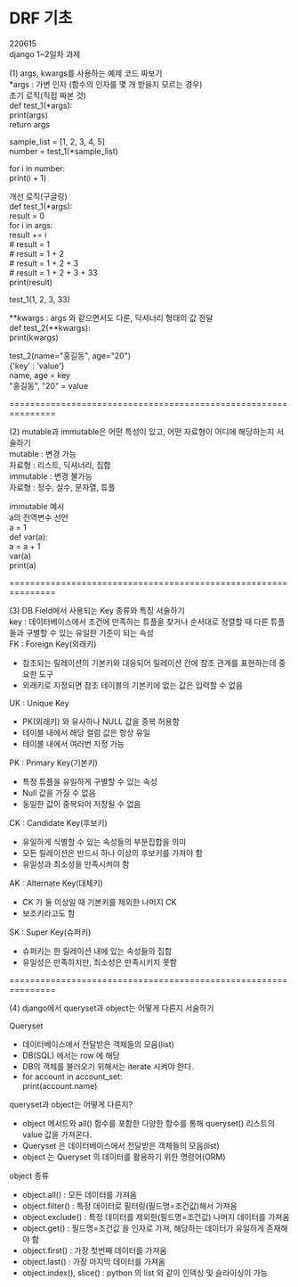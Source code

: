 # DRF 기초

220615  
django 1~2일차 과제

(1) args, kwargs를 사용하는 예제 코드 짜보기  
*args : 가변 인자 (함수의 인자를 몇 개 받을지 모르는 경우)  
초기 로직(직접 짜본 것)  
def test_1(*args):  
      print(args)  
      return args  

sample_list = [1, 2, 3, 4, 5]  
number = test_1(*sample_list)  

for i in number:  
print(i + 1)

개선 로직(구글링)  
def test_1(*args):  
    result = 0  
    for i in args:  
        result += i  
        # result = 1  
        # result = 1 + 2  
        # result = 1 + 2 + 3  
        # result = 1 + 2 + 3 + 33  
    print(result)  

test_1(1, 2, 3, 33)  

**kwargs : args 와 같으면서도 다른, 딕셔너리 형태의 값 전달  
def test_2(**kwargs):  
    print(kwargs)  


test_2(name="홍길동", age="20")  
{'key' : 'value'}  
name, age = key  
"홍길동", "20" = value  

===============================================================

(2) mutable과 immutable은 어떤 특성이 있고, 어떤 자료형이 어디에 해당하는지 서술하기  
mutable : 변경 가능  
자료형 : 리스트, 딕셔너리, 집합  
immutable : 변경 불가능  
자료형 : 정수, 실수, 문자열, 튜플  

immutable 예시  
a의 전역변수 선언  
a = 1  
def var(a):  
    a = a + 1  
var(a)  
print(a)  

===============================================================

(3) DB Field에서 사용되는 Key 종류와 특징 서술하기  
key : 데이터베이스에서 조건에 만족하는 튜플을 찾거나 순서대로 정렬할 때 다른 튜플들과 구별할 수 있는 유일한 기준이 되는 속성  
FK : Foreign Key(외래키)  
- 참조되는 릴레이션의 기본키와 대응되어 릴레이션 간에 참조 관계를 표현하는데 중요한 도구  
- 외래키로 지정되면 참조 테이블의 기본키에 없는 값은 입력할 수 없음  

UK : Unique Key  
- PK(외래키) 와 유사하나 NULL 값을 중복 허용함  
- 테이블 내에서 해당 컬럼 값은 항상 유일  
- 테이블 내에서 여러번 지정 가능  

PK : Primary Key(기본키)  
- 특정 튜플을 유일하게 구별할 수 있는 속성
- Null 값을 가질 수 없음  
- 동일한 값이 중복되어 저장될 수 없음  

CK : Candidate Key(후보키)  
- 유일하게 식별할 수 있는 속성들의 부분집합을 의미  
- 모든 릴레이션은 반드시 하나 이상의 후보키를 가져야 함  
- 유일성과 최소성을 만족시켜야 함  

AK : Alternate Key(대체키)  
- CK 가 둘 이상일 때 기본키를 제외한 나머지 CK  
- 보조키라고도 함  

SK : Super Key(슈퍼키)  
- 슈퍼키는 한 릴레이션 내에 있는 속성들의 집합  
- 유일성은 만족하지만, 최소성은 만족시키지 못함  

===============================================================

(4) django에서 queryset과 object는 어떻게 다른지 서술하기  

Queryset
- 데이터베이스에서 전달받은 객체들의 모음(list)
- DB(SQL) 에서는 row 에 해당
- DB의 객체를 불러오기 위해서는 iterate 시켜야 한다.
- for account in account_set:  
	print(account.name)
  
queryset과 object는 어떻게 다른지?
- object 메서드와 all() 함수를 포함한 다양한 함수를 통해 queryset() 리스트의 value 값을 가져온다.
- Queryset 은 데이터베이스에서 전달받은 객체들의 모음(list)
- object 는 Queryset 의 데이터를 활용하기 위한 명령어(ORM)

object 종류
- object.all() : 모든 데이터를 가져옴
- object.filter() : 특정 데이터로 필터링(필드명=조건값)해서 가져옴
- object.exclude() : 특정 데이터를 제외한(필드명=조건값) 나머지 데이터를 가져옴
- object.get() : 필드명=조건값 을 인자로 가져, 해당하는 데이터가 유일하게 존재해야 함
- object.first() : 가장 첫번째 데이터를 가져옴
- object.last() : 가장 마지막 데이터를 가져옴
- object.index(), slice() : python 의 list 와 같이 인덱싱 및 슬라이싱이 가능
